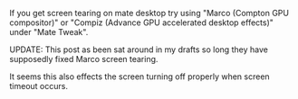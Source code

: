 If you get screen tearing on mate desktop try using "Marco (Compton GPU compositor)" or "Compiz (Advance GPU accelerated desktop effects)" under "Mate Tweak".

UPDATE: This post as been sat around in my drafts so long they have supposedly fixed Marco screen tearing.

It seems this also effects the screen turning off properly when screen timeout occurs.